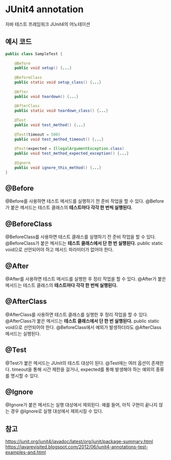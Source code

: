 # JUnit4 annotation
자바 테스트 프레임워크 JUnit4의 어노테이션

## 예시 코드
```java
public class SampleTest {
    
    @Before
    public void setup() {...}
    
    @BeforeClass
    public static void setup_class() {...}
    
    @After
    public void teardown() {...}
    
    @AfterClass
    public static void teardown_class() {...}
    
    @Test
    public void test_method() {...}
    
    @Test(timeout = 500)
    public void test_method_timeout() {...}
    
    @Test(expected = IllegalArgumentException.class)
    public void test_method_expected_exception() {...}
    
    @Ignore
    public void ignore_this_method() {...}
}
```

## @Before
@Before를 사용하면 테스트 메서드를 실행하기 전 준비 작업을 할 수 있다. @Before가 붙은 메서드는 테스트 클래스의 **테스트마다 각각 한 번씩 실행된다.**

## @BeforeClass
@BeforeClass를 사용하면 테스트 클래스를 실행하기 전 준비 작업을 할 수 있다. @BeforeClass가 붙은 메서드는 **테스트 클래스에서 단 한 번 실행된다.** public static void으로 선언되어야 하고 메서드 파라미터가 없어야 한다.

## @After
@After를 사용하면 테스트 메서드를 실행한 후 정리 작업을 할 수 있다. @After가 붙은 메서드는 테스트 클래스의 **테스트마다 각각 한 번씩 실행된다.**

## @AfterClass
@AfterClass를 사용하면 테스트 클래스를 실행한 후 정리 작업을 할 수 있다. @AfterClass가 붙은 메서드는 **테스트 클래스에서 단 한 번 실행된다.** public static void으로 선언되어야 한다. @BeforeClass에서 예외가 발생하더라도 @AfterClass 메서드는 실행된다.

## @Test
@Test가 붙은 메서드는 JUnit의 테스트 대상이 된다. @Test에는 여러 옵션이 존재한다. timeout을 통해 시간 제한을 걸거나, expected를 통해 발생해야 하는 예외의 종류를 명시할 수 있다.

## @Ignore
@Ignore가 붙은 메서드는 실행 대상에서 제외된다. 예를 들어, 아직 구현이 끝나지 않는 경우 @Ignore로 실행 대상에서 제외시킬 수 있다.

## 참고
https://junit.org/junit4/javadoc/latest/org/junit/package-summary.html  
https://javarevisited.blogspot.com/2012/06/junit4-annotations-test-examples-and.html  